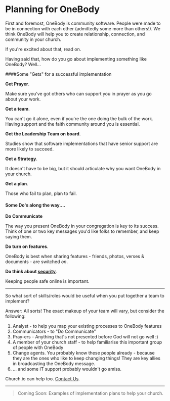 # Planning for OneBody

First and foremost, OneBody is community software. People were made to be in connection with each other (admittedly some more than others!). We think OneBody will help you to create relationship, connection, and community in your church.

If you're excited about that, read on.

Having said that, how do you go about implementing something like OneBody? Well...

####Some "Gets" for a successful implementation

**Get Prayer**.

Make sure you've got others who can support you in prayer as you go about your work.

**Get a team**.

You can't go it alone, even if you're the one doing the bulk of the work. Having support and the faith community around you is essential.

**Get the Leadership Team on board**.

Studies show that software implementations that have senior support are more likely to succeed.

**Get a Strategy**.

It doesn't have to be big, but it should articulate why you want OneBody in your church.

**Get a plan**.

Those who fail to plan, plan to fail.


#### Some Do's along the way....

**Do Communicate**

The way you present OneBody in your congregation is key to its success. Think of one or two key messages you'd like folks to remember, and keep saying them.

**Do turn on features**.

OneBody is best when sharing features - friends, photos, verses & documents - are switched *on*.

**Do think about [security](../planning_for_installation/understanding_security_roles_and_users.html)**.

Keeping people safe online is important.

---

So what sort of skills/roles would be useful when you put together a team to implement?

Answer: All sorts! The exact makeup of your team will vary, but consider the following:

1. Analyst - to help you map your existing processes to OneBody features
2. Communicators - to "Do Communicate"
3. Pray-ers - Anything that's not presented before God will not go well :)
4. A member of your church staff - to help familiarise this important group of people with OneBody
5. Change agents. You probably know these people already - because they are the ones who like to keep changing things! They are key allies in broadcasting the OneBody message.
5. ... and some IT support probably wouldn't go amiss.

Church.io can help too. [Contact Us](http://church.io).

---

> Coming Soon: Examples of implementation plans to help your church.


